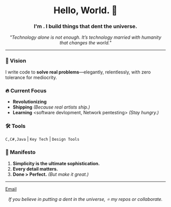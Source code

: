 <h1 align="center">Hello, World. 👋</h1>
<h3 align="center">I'm <erick ndeto>. I build things that <strong>dent the universe</strong>.</h3>

<p align="center">
  <em>
    "Technology alone is not enough. It’s technology married with humanity that changes the world."
  </em>
</p>

---

### **🚀 Vision**  
I write code to **solve real problems**—elegantly, relentlessly, with zero tolerance for mediocrity.  

### **🔥 Current Focus**  
- **Revolutionizing** <your domain>  
- **Shipping** <your project> *(Because real artists ship.)*  
- **Learning** <software devlopment, Network pentesting> *(Stay hungry.)*  

### **🛠 Tools**  
`C,C#,Java` | `Key Tech` | `Design Tools`  

### **📜 Manifesto**  
1. **Simplicity is the ultimate sophistication.**  
2. **Every detail matters.**  
3. **Done > Perfect.** *(But make it great.)*  

---

<p align="center">
  
  <a href="mailto:erickndeto202@gmail.com">Email</a>
</p>

<p align="center">
  <em>If you believe in putting a dent in the universe, ⭐️ my repos or collaborate.</em>
</p>
